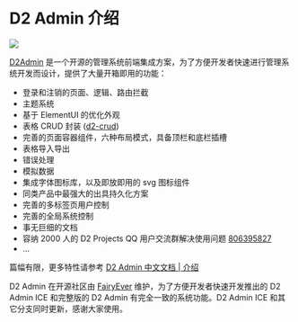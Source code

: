 # D2 Admin 介绍

![](https://qiniucdn.fairyever.com/20180821142809.png)

[D2Admin](https://github.com/d2-projects/d2-admin) 是一个开源的管理系统前端集成方案，为了方便开发者快速进行管理系统开发而设计，提供了大量开箱即用的功能：

* 登录和注销的页面、逻辑、路由拦截
* 主题系统
* 基于 ElementUI 的优化外观
* 表格 CRUD 封装 ([d2-crud](https://github.com/d2-projects/d2-crud))
* 完善的页面容器组件，六种布局模式，具备顶栏和底栏插槽
* 表格导入导出
* 错误处理
* 模拟数据
* 集成字体图标库，以及即放即用的 svg 图标组件
* 同类产品中最强大的出具持久化方案
* 完善的多标签页用户控制
* 完善的全局系统控制
* 事无巨细的文档
* 容纳 2000 人的 D2 Projects QQ 用户交流群解决使用问题 <a target="_blank" href="//shang.qq.com/wpa/qunwpa?idkey=6fd5a3ac1210fb60711d51068ec899a60a68de1b4185b44a20168d0beb33ff05">806395827</a>
* ...

篇幅有限，更多特性请参考 [D2 Admin 中文文档 | 介绍](https://doc.d2admin.fairyever.com/zh/learn-guide/)

D2 Admin 在开源社区由 [FairyEver](https://github.com/FairyEver) 维护，为了方便开发者快速开发推出的 D2 Admin ICE 和完整版的 D2 Admin 有完全一致的系统功能。D2 Admin ICE 和其它分支同时更新，感谢大家使用。